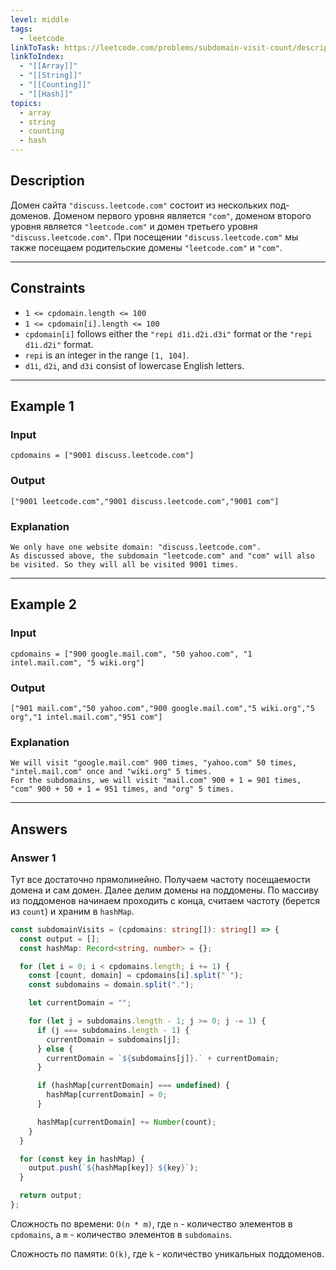 ```yaml
---
level: middle
tags:
  - leetcode
linkToTask: https://leetcode.com/problems/subdomain-visit-count/description/
linkToIndex:
  - "[[Array]]"
  - "[[String]]"
  - "[[Counting]]"
  - "[[Hash]]"
topics:
  - array
  - string
  - counting
  - hash
---
```

## Description

Домен сайта `"discuss.leetcode.com"` состоит из нескольких под-доменов. Доменом первого уровня является `"com"`, доменом второго уровня является `"leetcode.com"` и домен третьего уровня `"discuss.leetcode.com"`. При посещении `"discuss.leetcode.com"` мы также посещаем родительские домены `"leetcode.com"` и `"com"`.

---
## Constraints

- `1 <= cpdomain.length <= 100`
- `1 <= cpdomain[i].length <= 100`
- `cpdomain[i]` follows either the `"repi d1i.d2i.d3i"` format or the `"repi d1i.d2i"` format.
- `repi` is an integer in the range `[1, 104]`.
- `d1i`, `d2i`, and `d3i` consist of lowercase English letters.

---
## Example 1

### Input

```
cpdomains = ["9001 discuss.leetcode.com"]
```
### Output

```
["9001 leetcode.com","9001 discuss.leetcode.com","9001 com"]
```
### Explanation

```
We only have one website domain: "discuss.leetcode.com".
As discussed above, the subdomain "leetcode.com" and "com" will also be visited. So they will all be visited 9001 times.
```

---
## Example 2

### Input

```
cpdomains = ["900 google.mail.com", "50 yahoo.com", "1 intel.mail.com", "5 wiki.org"]
```
### Output

```
["901 mail.com","50 yahoo.com","900 google.mail.com","5 wiki.org","5 org","1 intel.mail.com","951 com"]
```
### Explanation

```
We will visit "google.mail.com" 900 times, "yahoo.com" 50 times, "intel.mail.com" once and "wiki.org" 5 times.
For the subdomains, we will visit "mail.com" 900 + 1 = 901 times, "com" 900 + 50 + 1 = 951 times, and "org" 5 times.
```

---
## Answers

### Answer 1

Тут все достаточно прямолинейно. Получаем частоту посещаемости домена и сам домен. Далее делим домены на поддомены. По массиву из поддоменов начинаем проходить с конца, считаем частоту (берется из `count`) и храним в `hashMap`.

```typescript
const subdomainVisits = (cpdomains: string[]): string[] => {
  const output = [];
  const hashMap: Record<string, number> = {};

  for (let i = 0; i < cpdomains.length; i += 1) {
    const [count, domain] = cpdomains[i].split(" ");
    const subdomains = domain.split(".");

    let currentDomain = "";

    for (let j = subdomains.length - 1; j >= 0; j -= 1) {
      if (j === subdomains.length - 1) {
        currentDomain = subdomains[j];
      } else {
        currentDomain = `${subdomains[j]}.` + currentDomain;
      }

      if (hashMap[currentDomain] === undefined) {
        hashMap[currentDomain] = 0;
      }

      hashMap[currentDomain] += Number(count);
    }
  }

  for (const key in hashMap) {
    output.push(`${hashMap[key]} ${key}`);
  }

  return output;
};
```

Сложность по времени: `O(n * m)`, где `n` - количество элементов в `cpdomains`, а `m` - количество элементов в `subdomains`.

Сложность по памяти: `O(k)`, где `k` - количество уникальных поддоменов.